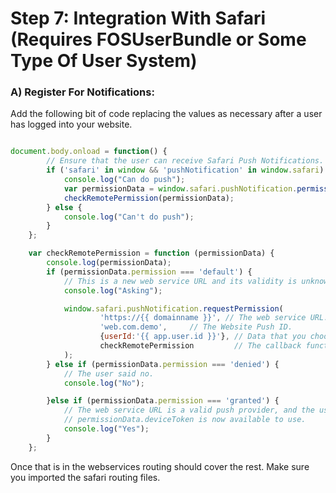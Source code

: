 Step 7: Integration With Safari (Requires FOSUserBundle or Some Type Of User System)
=======================================


### A)  Register For Notifications:

Add the following bit of code replacing the values as necessary after a user has logged into your website.

``` javascript

document.body.onload = function() {
        // Ensure that the user can receive Safari Push Notifications.
        if ('safari' in window && 'pushNotification' in window.safari) {
            console.log("Can do push");
            var permissionData = window.safari.pushNotification.permission('web.com.demo');
            checkRemotePermission(permissionData);
        } else {
            console.log("Can't do push");
        }
    };

    var checkRemotePermission = function (permissionData) {
        console.log(permissionData);
        if (permissionData.permission === 'default') {
            // This is a new web service URL and its validity is unknown.
            console.log("Asking");

            window.safari.pushNotification.requestPermission(
                    'https://{{ domainname }}', // The web service URL.
                    'web.com.demo',     // The Website Push ID.
                    {userId:'{{ app.user.id }}'}, // Data that you choose to send to your server to help you identify the user.
                    checkRemotePermission         // The callback function.
            );
        } else if (permissionData.permission === 'denied') {
            // The user said no.
            console.log("No");

        }else if (permissionData.permission === 'granted') {
            // The web service URL is a valid push provider, and the user said yes.
            // permissionData.deviceToken is now available to use.
            console.log("Yes");
        }
    };

```

Once that is in the webservices routing should cover the rest. Make sure you imported the safari routing files.